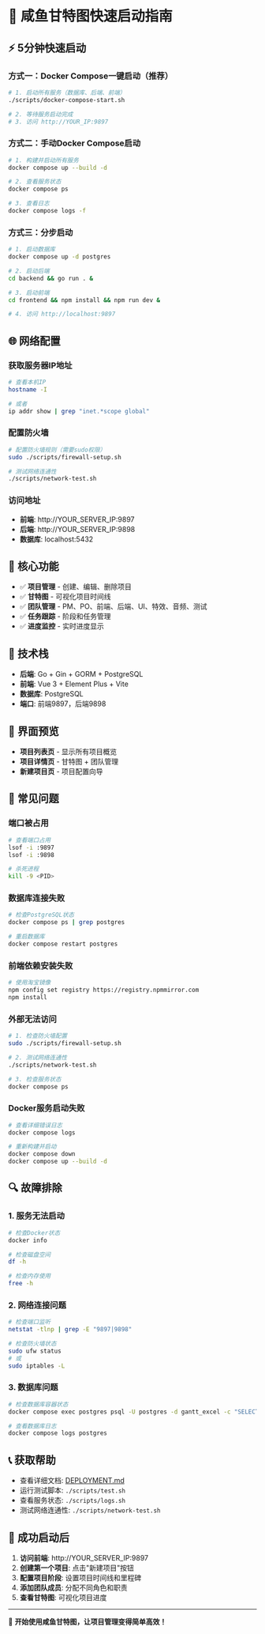 # 🚀 咸鱼甘特图快速启动指南

## ⚡ 5分钟快速启动

### 方式一：Docker Compose一键启动（推荐）

```bash
# 1. 启动所有服务（数据库、后端、前端）
./scripts/docker-compose-start.sh

# 2. 等待服务启动完成
# 3. 访问 http://YOUR_IP:9897
```

### 方式二：手动Docker Compose启动

```bash
# 1. 构建并启动所有服务
docker compose up --build -d

# 2. 查看服务状态
docker compose ps

# 3. 查看日志
docker compose logs -f
```

### 方式三：分步启动

```bash
# 1. 启动数据库
docker compose up -d postgres

# 2. 启动后端
cd backend && go run . &

# 3. 启动前端
cd frontend && npm install && npm run dev &

# 4. 访问 http://localhost:9897
```

## 🌐 网络配置

### 获取服务器IP地址
```bash
# 查看本机IP
hostname -I

# 或者
ip addr show | grep "inet.*scope global"
```

### 配置防火墙
```bash
# 配置防火墙规则（需要sudo权限）
sudo ./scripts/firewall-setup.sh

# 测试网络连通性
./scripts/network-test.sh
```

### 访问地址
- **前端**: http://YOUR_SERVER_IP:9897
- **后端**: http://YOUR_SERVER_IP:9898
- **数据库**: localhost:5432

## 🎯 核心功能

- ✅ **项目管理** - 创建、编辑、删除项目
- ✅ **甘特图** - 可视化项目时间线
- ✅ **团队管理** - PM、PO、前端、后端、UI、特效、音频、测试
- ✅ **任务跟踪** - 阶段和任务管理
- ✅ **进度监控** - 实时进度显示

## 🔧 技术栈

- **后端**: Go + Gin + GORM + PostgreSQL
- **前端**: Vue 3 + Element Plus + Vite
- **数据库**: PostgreSQL
- **端口**: 前端9897，后端9898

## 📱 界面预览

- **项目列表页** - 显示所有项目概览
- **项目详情页** - 甘特图 + 团队管理
- **新建项目页** - 项目配置向导

## 🚨 常见问题

### 端口被占用
```bash
# 查看端口占用
lsof -i :9897
lsof -i :9898

# 杀死进程
kill -9 <PID>
```

### 数据库连接失败
```bash
# 检查PostgreSQL状态
docker compose ps | grep postgres

# 重启数据库
docker compose restart postgres
```

### 前端依赖安装失败
```bash
# 使用淘宝镜像
npm config set registry https://registry.npmmirror.com
npm install
```

### 外部无法访问
```bash
# 1. 检查防火墙配置
sudo ./scripts/firewall-setup.sh

# 2. 测试网络连通性
./scripts/network-test.sh

# 3. 检查服务状态
docker compose ps
```

### Docker服务启动失败
```bash
# 查看详细错误日志
docker compose logs

# 重新构建并启动
docker compose down
docker compose up --build -d
```

## 🔍 故障排除

### 1. 服务无法启动
```bash
# 检查Docker状态
docker info

# 检查磁盘空间
df -h

# 检查内存使用
free -h
```

### 2. 网络连接问题
```bash
# 检查端口监听
netstat -tlnp | grep -E "9897|9898"

# 检查防火墙状态
sudo ufw status
# 或
sudo iptables -L
```

### 3. 数据库问题
```bash
# 检查数据库容器状态
docker compose exec postgres psql -U postgres -d gantt_excel -c "SELECT version();"

# 查看数据库日志
docker compose logs postgres
```

## 📞 获取帮助

- 查看详细文档: [DEPLOYMENT.md](./DEPLOYMENT.md)
- 运行测试脚本: `./scripts/test.sh`
- 查看服务状态: `./scripts/logs.sh`
- 测试网络连通性: `./scripts/network-test.sh`

## 🎉 成功启动后

1. **访问前端**: http://YOUR_SERVER_IP:9897
2. **创建第一个项目**: 点击"新建项目"按钮
3. **配置项目阶段**: 设置项目时间线和里程碑
4. **添加团队成员**: 分配不同角色和职责
5. **查看甘特图**: 可视化项目进度

---

🎉 **开始使用咸鱼甘特图，让项目管理变得简单高效！**
